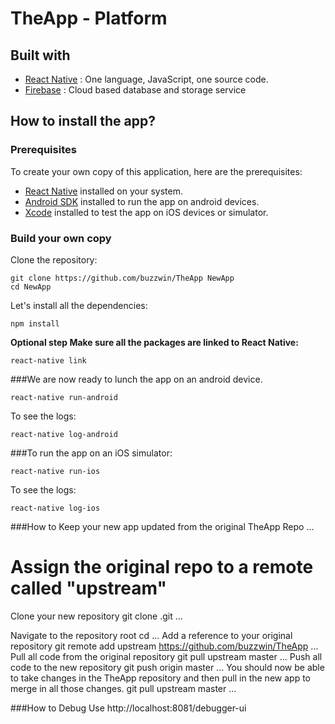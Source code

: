 # TheApp - Platform


## Built with
 - [React Native](https://facebook.github.io/react-native/) : One language, JavaScript, one source code.
  - [Firebase](https://firebase.google.com/) : Cloud based database and storage service

## How to install the app?
### Prerequisites
To create your own copy of this application, here are the prerequisites:

  - [React Native](https://facebook.github.io/react-native/) installed on your system.
 - [Android SDK](https://developer.android.com/studio/index.html) installed to run the app on android devices.
 - [Xcode](https://developer.apple.com/xcode/) installed to test the app on iOS devices or simulator.

### Build your own copy
Clone the repository:

```
git clone https://github.com/buzzwin/TheApp NewApp
cd NewApp
```

Let's install all the dependencies:

```
npm install
```

**Optional step Make sure all the packages are linked to React Native:**
```
react-native link
```

###We are now ready to lunch the app on an android device.
```
react-native run-android
```

To see the logs:
```
react-native log-android
```

###To run the app on an iOS simulator:
```
react-native run-ios
```

To see the logs:
```
react-native log-ios
```

###How to Keep your new app updated from the original TheApp Repo
...
# Assign the original repo to a remote called "upstream"
Clone your new repository
git clone <new repository>.git
...

Navigate to the repository root
cd <new repository>
...
Add a reference to your original repository
git remote add upstream https://github.com/buzzwin/TheApp
...
Pull all code from the original repository
git pull upstream master
...
Push all code to the new repository
git push origin master
...
You should now be able to take changes in the TheApp repository and then pull in the new app to merge in all those changes.
git pull upstream master
...

###How to Debug
Use http://localhost:8081/debugger-ui
